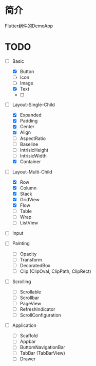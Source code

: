 
# 简介

Flutter组件的DemoApp

# TODO

- [ ] Basic
  - [x] Button
  - [ ] Icon
  - [ ] Image
  - [x] Text
  - [ ] 

- [ ] Layout-Single-Child
  - [x] Expanded
  - [x] Padding
  - [x] Center
  - [x] Align
  - [ ] AspectRatio
  - [ ] Baseline
  - [ ] IntrisicHeight
  - [ ] IntrisicWidth
  - [x] Container
  
- [ ] Layout-Multi-Child
  - [x] Row
  - [x] Column
  - [x] Stack
  - [x] GridView
  - [x] Flow
  - [ ] Table
  - [ ] Wrap
  - [ ] ListView

- [ ] Input

- [ ] Painting
  - [ ] Opacity
  - [ ] Transform
  - [ ] DecoratedBox
  - [ ] Clip (ClipOval, ClipPath, ClipRect)

- [ ] Scrolling
  - [ ] Scrollable
  - [ ] Scrollbar
  - [ ] PageView
  - [ ] RefreshIndicator
  - [ ] ScrollConfiguration

- [ ] Application
  - [ ] Scaffold
  - [ ] Appbar
  - [ ] ButtomNavigationBar
  - [ ] TabBar (TabBarView)
  - [ ] Drawer